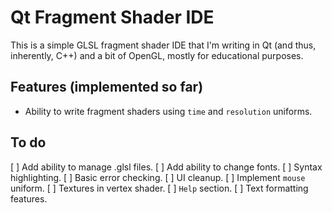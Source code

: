 # Qt Fragment Shader IDE
This is a simple GLSL fragment shader IDE that I'm writing in Qt (and thus, inherently, C++) and a bit of OpenGL, mostly for educational purposes.

## Features (implemented so far)
- Ability to write fragment shaders using ```time``` and ```resolution``` uniforms.

## To do
[ ] Add ability to manage .glsl files.
[ ] Add ability to change fonts.
[ ] Syntax highlighting.
[ ] Basic error checking.
[ ] UI cleanup.
[ ] Implement ```mouse``` uniform.
[ ] Textures in vertex shader.
[ ] ```Help``` section.
[ ] Text formatting features.


